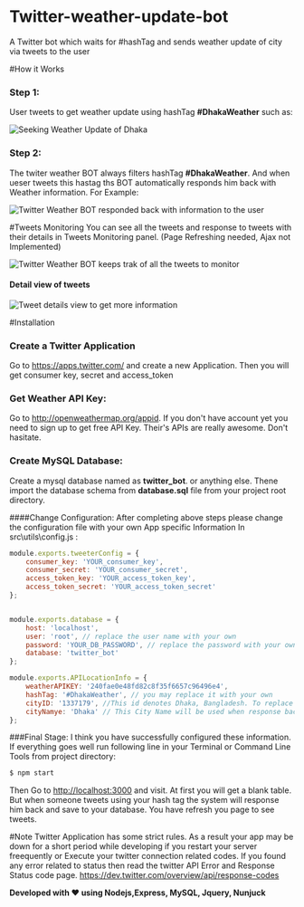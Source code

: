 # Twitter-weather-update-bot
A Twitter bot which waits for #hashTag and sends weather update of city via tweets to the user

#How it Works

### Step 1:
User tweets to get weather update using hashTag **#DhakaWeather**  such as:

![Seeking Weather Update of Dhaka](https://raw.githubusercontent.com/rbrahul/Twitter-weather-update-bot/master/public/images/Seeking-weather-update.png "Seeking Weather Update of Dhaka")


### Step 2:
The twiter weather BOT always filters hashTag **#DhakaWeather**. And when ueser tweets this hastag ths BOT automatically responds him back with Weather information. For Example:

![Twitter Weather BOT responded back with information to the user](https://raw.githubusercontent.com/rbrahul/Twitter-weather-update-bot/master/public/images/twitter-bot-respone.png "Twitter Weather BOT responded back with information to the user")

#Tweets Monitoring
You can see all the tweets and response to tweets with their details in Tweets Monitoring panel. (Page Refreshing needed, Ajax not Implemented)


![Twitter Weather BOT keeps trak of all the tweets to monitor](https://raw.githubusercontent.com/rbrahul/Twitter-weather-update-bot/master/public/images/screenshot-of-posts.png "Twitter Weather BOT keeps trak of all the tweets to monitor")

#### Detail view of tweets 

![Tweet details view to get more information](https://raw.githubusercontent.com/rbrahul/Twitter-weather-update-bot/master/public/images/post-details.png "weet details view to get more information")

#Installation

### Create a Twitter Application
Go to https://apps.twitter.com/ and create a new Application. Then you will get consumer key, secret and access_token


### Get Weather API Key:
Go to http://openweathermap.org/appid. If you don't have account yet you need to sign up to get free API Key. Their's APIs are really awesome. Don't hasitate.

### Create MySQL Database:
Create a mysql database named as **twitter_bot**. or anything else. Thene import the database schema from **database.sql** file from your project root directory.

####Change Configuration:
After completing above steps please change the configuration file with your own App specific Information
In src\utils\config.js :

```js
module.exports.tweeterConfig = {
    consumer_key: 'YOUR_consumer_key',
    consumer_secret: 'YOUR_consumer_secret',
    access_token_key: 'YOUR_access_token_key',
    access_token_secret: 'YOUR_access_token_secret'
};


module.exports.database = {
    host: 'localhost',
    user: 'root', // replace the user name with your own
    password: 'YOUR_DB_PASSWORD', // replace the password with your own
    database: 'twitter_bot'
};

module.exports.APILocationInfo = {
    weatherAPIKEY: '240fae0e48fd82c8f35f6657c96496e4',
    hashTag: '#DhakaWeather', // you may replace it with your own
    cityID: '1337179', //This id denotes Dhaka, Bangladesh. To replace with your one get it from openweather.org
    cityNamye: 'Dhaka' // This City Name will be used when response back to the tweets. You may change it
};
```

###Final Stage:
I think you have successfully configured these information. If everything goes well run following line in your Terminal or Command Line Tools from project directory:

```sh
$ npm start
```
Then Go to [http://localhost:3000](http://localhost:3000) and visit. At first you will get a blank table. But when someone tweets using your hash tag the system will response him back and save to your database.
You have refresh you page to see tweets.

#Note
Twitter Application has some strict rules. As a result your app may be down for a short period while developing if you restart your server freequently or Execute your twitter connection related codes.
If you found any error related to status then read the twitter API Error and Response Status code page. 
https://dev.twitter.com/overview/api/response-codes

**Developed with ♥ using Nodejs,Express, MySQL, Jquery, Nunjuck**

